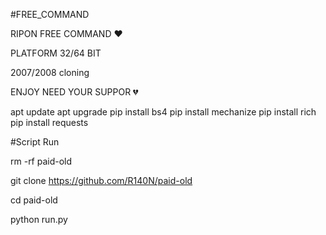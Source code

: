 #FREE_COMMAND

RIPON FREE COMMAND ❤️

PLATFORM 32/64 BIT

2007/2008 cloning 

ENJOY NEED YOUR SUPPOR 💔

apt update
apt upgrade
pip install bs4
pip install mechanize
pip install rich
pip install requests

#Script Run 

rm -rf paid-old

git clone https://github.com/R140N/paid-old

cd paid-old

python run.py

